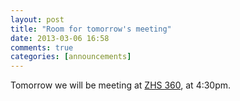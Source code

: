 ```yaml
---
layout: post
title: "Room for tomorrow's meeting"
date: 2013-03-06 16:58
comments: true
categories: [announcements]
---
```


Tomorrow we will be meeting at [ZHS 360](https://www.google.com/maps?q=34.019234,-118.286289&hl=en&num=1&t=m&z=19&iwloc=A), at 4:30pm. 